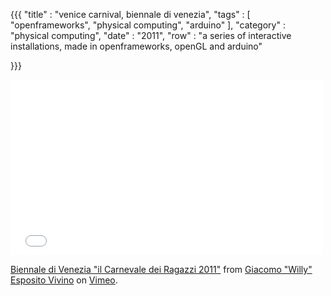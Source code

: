 {{{
    "title"    : "venice carnival, biennale di venezia",
    "tags"     : [ "openframeworks", "physical computing", "arduino" ],
    "category" : "physical computing",
    "date"     : "2011",
    "row"  : "a series of interactive installations, made in openframeworks, openGL and arduino"

}}}
<iframe src="//player.vimeo.com/video/55169665" width="500" height="281" frameborder="0" webkitallowfullscreen mozallowfullscreen allowfullscreen></iframe> <p><a href="http://vimeo.com/55169665">Biennale di Venezia "il Carnevale dei Ragazzi 2011"</a> from <a href="http://vimeo.com/user9543666">Giacomo &quot;Willy&quot; Esposito Vivino</a> on <a href="https://vimeo.com">Vimeo</a>.</p>
